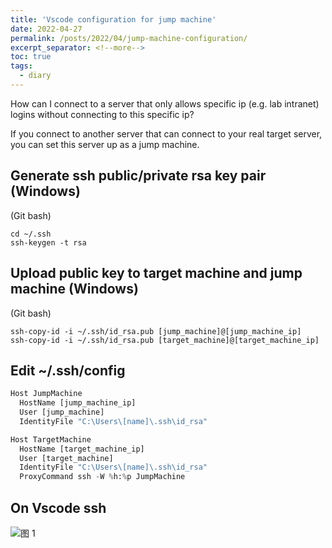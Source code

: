 ```yaml
---
title: 'Vscode configuration for jump machine'
date: 2022-04-27
permalink: /posts/2022/04/jump-machine-configuration/
excerpt_separator: <!--more-->
toc: true
tags:
  - diary
---
```


How can I connect to a server that only allows specific ip (e.g. lab intranet) logins without connecting to this specific ip?

<!--more-->

If you connect to another server that can connect to your real target server, you can set this server up as a jump machine.

## Generate ssh public/private rsa key pair (Windows)

(Git bash)

```shell
cd ~/.ssh
ssh-keygen -t rsa
```

## Upload public key to target machine and jump machine (Windows)

(Git bash)

```shell
ssh-copy-id -i ~/.ssh/id_rsa.pub [jump_machine]@[jump_machine_ip]
ssh-copy-id -i ~/.ssh/id_rsa.pub [target_machine]@[target_machine_ip]
```

## Edit ~/.ssh/config

```python
Host JumpMachine
  HostName [jump_machine_ip]
  User [jump_machine]
  IdentityFile "C:\Users\[name]\.ssh\id_rsa"

Host TargetMachine
  HostName [target_machine_ip]
  User [target_machine]
  IdentityFile "C:\Users\[name]\.ssh\id_rsa"
  ProxyCommand ssh -W %h:%p JumpMachine
```

## On Vscode ssh

<img alt="图 1" src="https://cdn.jsdelivr.net/gh/Wind2375like/I-m_Ghost/img/eb08724735e73e265359323e03c154bf6bf36ab01c3c163d22769a6e294bb875.png" />  

<script src="https://utteranc.es/client.js"
    repo="Wind-2375-like/Wind-2375-like.github.io"
    issue-term="pathname"
    theme="github-light"
    crossorigin="anonymous"
    async>
</script>
